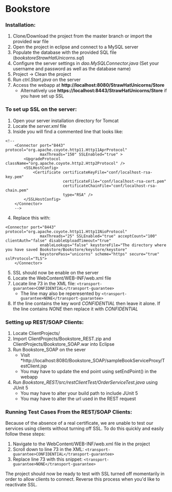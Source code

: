 # Bookstore
### Installation:

1. Clone/Download the project from the master branch or import the provided war file
2. Open the project in eclipse and connect to a MySQL server
3. Populate the database with the provided SQL file (*bookstoreStrawHatUnicorns.sql*)
4. Configure the server settings in *dao.MySQLConnector.java* (Set your username and password as well as the database name)
5. Project -> Clean the project
6. Run *ctrl.Start.java* on the server
7. Access the webapp at **http://localhost:8080/StrawHatUnicorns/Store**
    * Alternatively use **https://localhost:8443/StrawHatUnicorns/Store** if you have set up SSL

### To set up SSL on the server:

1. Open your server installation directory for Tomcat
2. Locate the *server.xml* file
3. Inside you will find a commented line that looks like:
```
<!--
    <Connector port="8443" protocol="org.apache.coyote.http11.Http11AprProtocol"
               maxThreads="150" SSLEnabled="true" >
        <UpgradeProtocol className="org.apache.coyote.http2.Http2Protocol" />
        <SSLHostConfig>
            <Certificate certificateKeyFile="conf/localhost-rsa-key.pem"
                         certificateFile="conf/localhost-rsa-cert.pem"
                         certificateChainFile="conf/localhost-rsa-chain.pem"
                         type="RSA" />
        </SSLHostConfig>
    </Connector>
    -->
```
4. Replace this with:
```
<Connector port="8443" protocol="org.apache.coyote.http11.Http11NioProtocol"
               maxThreads="25" SSLEnabled="true" acceptCount="100" clientAuth="false" disableUploadTimeout="true"
               enableLookups="false" keystoreFile="The directory where you have saved Bookstore/Bookstore/keystore/keystore"
               keystorePass="unicorns" scheme="https" secure="true" sslProtocol="TLS">
    </Connector>
```
5. SSL should now be enable on the server
6. Locate the WebContent/WEB-INF/web.xml file
7. Locate line 73 in the XML file: ```<transport-guarantee>CONFIDENTIAL</transport-guarantee>```
   * The line may also be reperesented by ```<transport-guarantee>NONE</transport-guarantee>```
8. If the line contains the key word *CONFIDENTIAL* then leave it alone. If the line contains *NONE* then replace it with *CONFIDENTIAL*

### Setting up REST/SOAP Clients:

1. Locate ClientProjects/
2. Import ClientProjects/Bookstore_REST.zip and ClientProjects/Bookstore_SOAP.war into Eclipse
3. Run Bookstore_SOAP on the sever
   * Visit *http://localhost:8080/Bookstore_SOAP/sampleBookServiceProxy/TestClient.jsp
   * You may have to update the end point using setEndPoint() in the webapp
4. Run *Bookstore_REST/src/restClientTest/OrderServiceTest.java* using JUnit 5
   * You may have to alter your build path to include JUnit 5
   * You may have to alter the url used in the REST request

### Running Test Cases From the REST/SOAP Clients:

Because of the absence of a real certificate, we are unable to test our services using clients without turning off SSL. To do this quickly and easily follow these steps:

1. Navigate to the WebContent/WEB-INF/web.xml file in the project
2. Scroll down to line 73 in the XML: ```<transport-guarantee>CONFIDENTIAL</transport-guarantee>```
3. Replace line 73 with this snippet: ```<transport-guarantee>NONE</transport-guarantee>```

The project should now be ready to test with SSL turned off momentarily in order to allow clients to connect. Reverse this process when you'd like to reactivate SSL.


